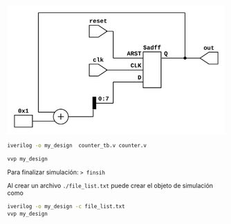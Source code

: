 ![RTL del contador](./counter.svg)


```bash
iverilog -o my_design  counter_tb.v counter.v
```

```bash
vvp my_design
```
Para finalizar simulación: `> finsih`

Al crear un archivo `./file_list.txt` puede crear el objeto de simulación como

```bash
iverilog -o my_design -c file_list.txt
vvp my_design
```
